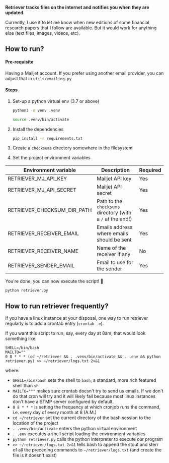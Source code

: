 **Retriever tracks files on the internet and notifies you when they are updated.**

Currently, I use it to let me know when new editions of some financial research papers that I follow are available. But it would work for anything else (text files, images, videos, etc).


## How to run?

#### Pre-requisite
Having a Mailjet account. If you prefer using another email provider, you can adjust that in ``utils/emailing.py``

#### Steps

1. Set-up a python virtual env (3.7 or above)
    ```bash
    python3 -m venv .venv

    source .venv/bin/activate
    ```

2. Install the dependencies
    ```bash
    pip install -r requirements.txt
    ```

3. Create a `checksums` directory somewhere in the filesystem

4. Set the project environment variables

| Environment variable    | Description        | Required |
| ----------------------- | ------------------ | -------- |
| RETRIEVER_MJ_API_KEY    | Mailjet API key    | Yes       |
| RETRIEVER_MJ_API_SECRET | Mailjet API secret | Yes       |
| RETRIEVER_CHECKSUM_DIR_PATH | Path to the `checksums` directory (with a `/` at the end!) | Yes       |
| RETRIEVER_RECEIVER_EMAIL | Emails address where emails should be sent | Yes       |
| RETRIEVER_RECEIVER_NAME | Name of the receiver if any | No       |
| RETRIEVER_SENDER_EMAIL  | Email to use for the sender | Yes       |

You're done, you can now execute the script! 🎉

    python retriever.py


## How to run retriever frequently?

If you have a linux instance at your disposal, one way to run retriever regularly is to add a crontab entry (`crontab -e`).

If you want this script to run, say, every day at 8am, that would look something like:

	SHELL=/bin/bash
	MAILTO=""
	0 8 * * * (cd ~/retriever && . .venv/bin/activate && . .env && python retriever.py) >> ~/retriever/logs.txt 2>&1

where:
- ``SHELL=/bin/bash`` sets the shell to `bash`, a standard, more rich featured shell than `sh`
- ``MAILTO="""`` makes sure crontab doesn't try to send us emails. If we don't do that cron will try and it will likely fail because most linux instances don't have a STMP server configured by default.
- ``0 8 * * *`` is setting the frequency at which cronjob runs the command, i.e. every day of every month at 8 (A.M.)
- ``cd ~/retriever`` set the current directory of the bash session to the location of the project
- ``. .venv/bin/activate`` enters the python virtual environment
- ``. .env`` executes a shell script loading the environment variables
- ``python retriever.py`` calls the python interpreter to execute our program
- ``>> ~/retriever/logs.txt 2>&1`` tells bash to append the stout and sterr of all the preceding commands to `~/retriever/logs.txt` (and create the file is it doesn't exist)
